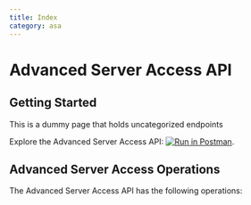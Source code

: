 ```yaml
---
title: Index
category: asa
---
```


# Advanced Server Access API

## Getting Started

This is a dummy page that holds uncategorized endpoints

Explore the Advanced Server Access API: [![Run in Postman](https://run.pstmn.io/button.svg)](https://example.com).


## Advanced Server Access Operations

The Advanced Server Access API has the following operations:




